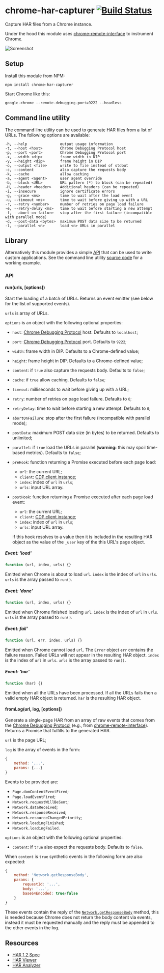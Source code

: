 # chrome-har-capturer [![Build Status][]][travis]

[Build Status]: https://travis-ci.org/cyrus-and/chrome-har-capturer.svg?branch=master
[travis]: https://travis-ci.org/cyrus-and/chrome-har-capturer

Capture HAR files from a Chrome instance.

Under the hood this module uses [chrome-remote-interface] to instrument Chrome.

![Screenshot](http://i.imgur.com/HoDaGr3.png)

## Setup

Install this module from NPM:

```
npm install chrome-har-capturer
```

Start Chrome like this:

```
google-chrome --remote-debugging-port=9222 --headless
```

## Command line utility

The command line utility can be used to generate HAR files from a list of URLs. The following options are available:

    -h, --help               output usage information
    -t, --host <host>        Chrome Debugging Protocol host
    -p, --port <port>        Chrome Debugging Protocol port
    -x, --width <dip>        frame width in DIP
    -y, --height <dip>       frame height in DIP
    -o, --output <file>      write to file instead of stdout
    -c, --content            also capture the requests body
    -k, --cache              allow caching
    -a, --agent <agent>      user agent override
    -b, --block <URL>        URL pattern (*) to block (can be repeated)
    -H, --header <header>    Additional headers (can be repeated)
    -i, --insecure           ignore certificate errors
    -g, --grace <ms>         time to wait after the load event
    -u, --timeout <ms>       time to wait before giving up with a URL
    -r, --retry <number>     number of retries on page load failure
    -e, --retry-delay <ms>   time to wait before starting a new attempt
    -f, --abort-on-failure   stop after the first failure (incompatible with parallel mode)
    -d, --post-data <bytes>  maximum POST data size to be returned
    -l, --parallel <n>       load <n> URLs in parallel

## Library

Alternatively this module provides a simple [API](#api) that can be used to write custom applications. See the command line utility [source code][] for a working example.

[source code]: https://github.com/cyrus-and/chrome-har-capturer/blob/master/bin/cli.js

### API

#### run(urls, [options])

Start the loading of a batch of URLs. Returns an event emitter (see below for the list of supported events).

`urls` is array of URLs.

`options` is an object with the following optional properties:

- `host`: [Chrome Debugging Protocol][] host. Defaults to `localhost`;
- `port`: [Chrome Debugging Protocol][] port. Defaults to `9222`;
- `width`: frame width in DIP. Defaults to a Chrome-defined value;
- `height`: frame height in DIP. Defaults to a Chrome-defined value;
- `content`: if `true` also capture the requests body. Defaults to `false`;
- `cache`: if `true` allow caching. Defaults to `false`;
- `timeout`: milliseconds to wait before giving up with a URL;
- `retry`: number of retries on page load failure. Defaults to `0`;
- `retryDelay`: time to wait before starting a new attempt. Defaults to `0`;
- `abortOnFailure`: stop after the first failure (incompatible with parallel mode);
- `postData`: maximum POST data size (in bytes) to be returned. Defaults to unlimited;
- `parallel`: if `true` load the URLs in parallel (**warning:** this may spoil time-based metrics). Defaults to `false`;
- `preHook`: function returning a Promise executed before each page load:
    - `url`: the current URL;
    - `client`: [CDP client instance][];
    - `index`: index of `url` in `urls`;
    - `urls`: input URL array.
- `postHook`: function returning a Promise executed after each page load event:
    - `url`: the current URL;
    - `client`: [CDP client instance][];
    - `index`: index of `url` in `urls`;
    - `urls`: input URL array.

    If this hook resolves to a value then it is included in the resulting HAR object as the value of the `_user` key of the this URL's page object.

[CDP client instance]: https://github.com/cyrus-and/chrome-remote-interface#class-cdp

##### Event: 'load'

```js
function (url, index, urls) {}
```

Emitted when Chrome is about to load `url`. `index` is the index of `url` in `urls`. `urls` is the array passed to `run()`.

##### Event: 'done'

```js
function (url, index, urls) {}
```

Emitted when Chrome finished loading `url`. `index` is the index of `url` in `urls`. `urls` is the array passed to `run()`.

##### Event: fail'

```js
function (url, err, index, urls) {}
```

Emitted when Chrome cannot load `url`. The `Error` object `err` contains the failure reason. Failed URLs will not appear in the resulting HAR object. `index` is the index of `url` in `urls`. `urls` is the array passed to `run()`.

##### Event: 'har'

```js
function (har) {}
```

Emitted when all the URLs have been processed. If all the URLs fails then a valid empty HAR object is returned. `har` is the resulting HAR object.

#### fromLog(url, log, [options])

Generate a single-page HAR from an array of raw events that comes from the [Chrome Debugging Protocol][] (e.g., from [chrome-remote-interface][]). Returns a Promise that fulfills to the generated HAR.

`url` is the page URL;

`log` is the array of events in the form:

```js
{
    method: '...',
    params: {...}
}
```

Events to be provided are:

- `Page.domContentEventFired`;
- `Page.loadEventFired`;
- `Network.requestWillBeSent`;
- `Network.dataReceived`;
- `Network.responseReceived`;
- `Network.resourceChangedPriority`;
- `Network.loadingFinished`;
- `Network.loadingFailed`.

`options` is an object with the following optional properties:
- `content`: if `true` also expect the requests body. Defaults to `false`.

When `content` is `true` synthetic events in the following form are also expected:

```js
{
    method: 'Network.getResponseBody',
    params: {
        requestId: '...',
        body: '...',
        base64Encoded: true/false
    }
}
```

These events contain the reply of the [`Network.getResponseBody`][] method, this is needed because Chrome does not return the body content via events, instead it must be requested manually and the reply must be appended to the other events in the log.

[`Network.getResponseBody`]: https://chromedevtools.github.io/devtools-protocol/tot/Network/#method-getResponseBody

## Resources

- [HAR 1.2 Spec](http://www.softwareishard.com/blog/har-12-spec/)
- [HAR Viewer](http://www.softwareishard.com/blog/har-viewer/)
- [HAR Analyzer](https://toolbox.googleapps.com/apps/har_analyzer/)

[Chrome Debugging Protocol]: https://developer.chrome.com/devtools/docs/debugger-protocol
[chrome-remote-interface]: https://github.com/cyrus-and/chrome-remote-interface
